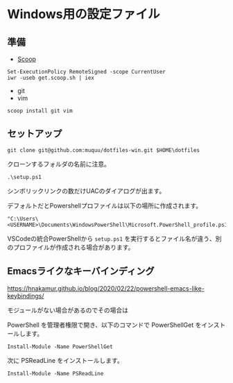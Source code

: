 # Windows用の設定ファイル

## 準備
* [Scoop](https://scoop.sh/)
```
Set-ExecutionPolicy RemoteSigned -scope CurrentUser
iwr -useb get.scoop.sh | iex
```
* git
* vim
```
scoop install git vim
```

## セットアップ
```
git clone git@github.com:muquu/dotfiles-win.git $HOME\dotfiles
```
クローンするフォルダの名前に注意。
```
.\setup.ps1
```
シンボリックリンクの数だけUACのダイアログが出ます。

デフォルトだとPowershellプロファイルは以下の場所に作成されます。

    "C:\Users\<USERNAME>\Documents\WindowsPowerShell\Microsoft.PowerShell_profile.ps1"

VSCodeの統合PowerShellから ``setup.ps1`` を実行するとファイル名が違う、別のプロファイルが作成される場合があります。

## Emacsライクなキーバインディング
https://hnakamur.github.io/blog/2020/02/22/powershell-emacs-like-keybindings/

モジュールがない場合があるのでその場合は

PowerShell を管理者権限で開き、以下のコマンドで PowerShellGet をインストールします。

    Install-Module -Name PowerShellGet

次に PSReadLine をインストールします。

    Install-Module -Name PSReadLine
